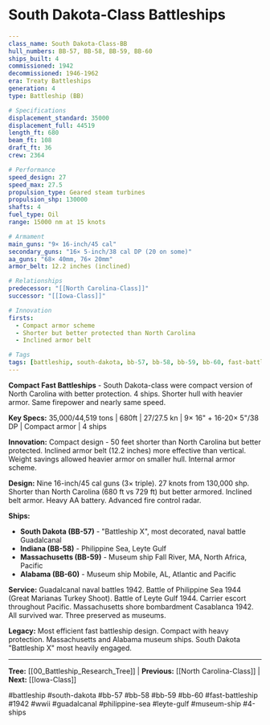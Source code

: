 # South Dakota-Class Battleships

```yaml
---
class_name: South Dakota-Class-BB
hull_numbers: BB-57, BB-58, BB-59, BB-60
ships_built: 4
commissioned: 1942
decommissioned: 1946-1962
era: Treaty Battleships
generation: 4
type: Battleship (BB)

# Specifications
displacement_standard: 35000
displacement_full: 44519
length_ft: 680
beam_ft: 108
draft_ft: 36
crew: 2364

# Performance
speed_design: 27
speed_max: 27.5
propulsion_type: Geared steam turbines
propulsion_shp: 130000
shafts: 4
fuel_type: Oil
range: 15000 nm at 15 knots

# Armament
main_guns: "9× 16-inch/45 cal"
secondary_guns: "16× 5-inch/38 cal DP (20 on some)"
aa_guns: "68× 40mm, 76× 20mm"
armor_belt: 12.2 inches (inclined)

# Relationships
predecessor: "[[North Carolina-Class]]"
successor: "[[Iowa-Class]]"

# Innovation
firsts:
  - Compact armor scheme
  - Shorter but better protected than North Carolina
  - Inclined armor belt

# Tags
tags: [battleship, south-dakota, bb-57, bb-58, bb-59, bb-60, fast-battleship, 1942, wwii, guadalcanal, philippine-sea, leyte-gulf, 4-ships]
---
```

**Compact Fast Battleships** - South Dakota-class were compact version of North Carolina with better protection. 4 ships. Shorter hull with heavier armor. Same firepower and nearly same speed.

**Key Specs:** 35,000/44,519 tons | 680ft | 27/27.5 kn | 9× 16" + 16-20× 5"/38 DP | Compact armor | 4 ships

**Innovation:** Compact design - 50 feet shorter than North Carolina but better protected. Inclined armor belt (12.2 inches) more effective than vertical. Weight savings allowed heavier armor on smaller hull. Internal armor scheme.

**Design:** Nine 16-inch/45 cal guns (3× triple). 27 knots from 130,000 shp. Shorter than North Carolina (680 ft vs 729 ft) but better armored. Inclined belt armor. Heavy AA battery. Advanced fire control radar.

**Ships:**
- **South Dakota (BB-57)** - "Battleship X", most decorated, naval battle Guadalcanal
- **Indiana (BB-58)** - Philippine Sea, Leyte Gulf
- **Massachusetts (BB-59)** - Museum ship Fall River, MA, North Africa, Pacific
- **Alabama (BB-60)** - Museum ship Mobile, AL, Atlantic and Pacific

**Service:** Guadalcanal naval battles 1942. Battle of Philippine Sea 1944 (Great Marianas Turkey Shoot). Battle of Leyte Gulf 1944. Carrier escort throughout Pacific. Massachusetts shore bombardment Casablanca 1942. All survived war. Three preserved as museums.

**Legacy:** Most efficient fast battleship design. Compact with heavy protection. Massachusetts and Alabama museum ships. South Dakota "Battleship X" most heavily engaged.

---
**Tree:** [[00_Battleship_Research_Tree]] | **Previous:** [[North Carolina-Class]] | **Next:** [[Iowa-Class]]

#battleship #south-dakota #bb-57 #bb-58 #bb-59 #bb-60 #fast-battleship #1942 #wwii #guadalcanal #philippine-sea #leyte-gulf #museum-ship #4-ships

